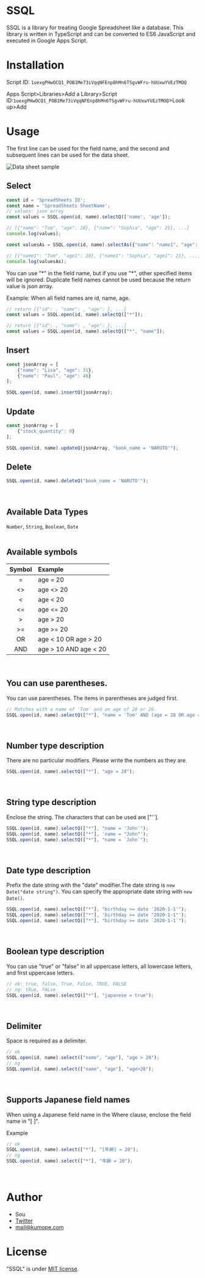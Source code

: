 # SSQL
SSQL is a library for treating Google Spreadsheet like a database. This library is written in TypeScript and can be converted to ES6 JavaScript and executed in Google Apps Script.


# Installation
Script ID: `1uexgPHwOCQ1_POB1Me73iVqqNFEnp8hMn6TSgvWFru-hUUxwYVEzTMOQ`

Apps Script>Libraries>Add a Library>Script ID:`1uexgPHwOCQ1_POB1Me73iVqqNFEnp8hMn6TSgvWFru-hUUxwYVEzTMOQ`>Look up>Add


# Usage
The first line can be used for the field name, and the second and subsequent lines can be used for the data sheet.

![Data sheet sample](https://i.gyazo.com/bbb3f11f08d05e558bceaa43d8df03dc.png "sample")


## Select
```js
const id = 'SpreadSheets ID';
const name = 'SpreadSheets SheetName';
// values: json array
const values = SSQL.open(id, name).selectQ(['name', 'age']);

// [{"name": "Tom", "age": 28}, {"name": "Sophia", "age": 21}, ...]
console.log(values);

const valuesAs = SSQL.open(id, name).selectAs({"name": "name1", "age": "age1"});

// [{"name1": "Tom", "age1": 28}, {"name1": "Sophia", "age1": 21}, ...]
console.log(valuesAs);
```

You can use "\*" in the field name, but if you use "\*", other specified items will be ignored. Duplicate field names cannot be used because the return value is json array.

Example: When all field names are id, name, age.
```js
// return [{"id": , "name": , "age": }, ...]
const values = SSQL.open(id, name).selectQ(["*"]);

// return [{"id": , "name": , "age": }, ...]
const values = SSQL.open(id, name).selectQ(["*", "name"]);
```

## Insert
```js
const jsonArray = [
    {"name": "Lisa", "age": 31},
    {"name": "Paul", "age": 46}
];

SSQL.open(id, name).insertQ(jsonArray);
```

## Update
```js
const jsonArray = [
    {"stock_quantity": 0}
];

SSQL.open(id, name).updateQ(jsonArray, "book_name = 'NARUTO'");
```


## Delete
```js
SSQL.open(id, name).deleteQ("book_name = 'NARUTO'");
```

<br>

## Available Data Types
`Number`, `String`, `Boolean`, `Date`
<br>
<br>
## Available symbols
| Symbol | Example                             |
|:------:|:------------------------------------|
|    =   | age = 20                            |
|   <>   | age <> 20                           |
|    <   | age < 20                            |
|   <=   | age <= 20                           |
|    >   | age > 20                            |
|   >=   | age >= 20                           |
|   OR   | age < 10 OR age > 20                |
|   AND  | age > 10 AND age < 20               |

<br>

## You can use parentheses.
You can use parentheses. The items in parentheses are judged first.
```js
// Matches with a name of 'Tom' and an age of 28 or 26.
SSQL.open(id, name).selectQ(["*"], "name = 'Tom' AND (age = 28 OR age = 26)");
```

<br>

## Number type description
There are no particular modifiers. Please write the numbers as they are.
```js
SSQL.open(id, name).selectQ(["*"], "age = 28");
```

<br>

## String type description
Enclose the string. The characters that can be used are ["'`].
```js
SSQL.open(id, name).selectQ(["*"], "name = 'John'");
SSQL.open(id, name).selectQ(["*"], 'name = "John"');
SSQL.open(id, name).selectQ(["*"], "name = `John`");
```

<br>

## Date type description
Prefix the date string with the "date" modifier.The date string is `new Date("date string")`. You can specify the appropriate date string with `new Date()`.
```js
SSQL.open(id, name).selectQ(["*"], "birthday >= date '2020-1-1'");
SSQL.open(id, name).selectQ(["*"], 'birthday >= date "2020-1-1"');
SSQL.open(id, name).selectQ(["*"], "birthday >= date `2020-1-1`");
```

<br>

## Boolean type description
You can use "true" or "false" in all uppercase letters, all lowercase letters, and first uppercase letters.
```js
// ok: true, false, True, False, TRUE, FALSE
// ng: tRue, fALse
SSQL.open(id, name).selectQ(["*"], "japanese = true");
```

<br>

## Delimiter
Space is required as a delimiter.
```JavaScript
// ok
SSQL.open(id, name).select(["name", "age"], "age > 20");
// ng
SSQL.open(id, name).select(["name", "age"], "age>20");

```

<br>

## Supports Japanese field names
When using a Japanese field name in the Where clause, enclose the field name in "[ ]".

Example
```js
// ok
SSQL.open(id, name).select(["*"], "[年齢] = 20");
// ng
SSQL.open(id, name).select(["*"], "年齢 = 20");
```

<br>

# Author
* Sou
* [Twitter](https://twitter.com/kumope_sou)
* <mail@kumope.com>

# License
"SSQL" is under [MIT license](https://en.wikipedia.org/wiki/MIT_License).